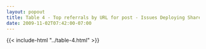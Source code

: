 ```yaml
---
layout: popout
title: Table 4 - Top referrals by URL for post - Issues Deploying SharePoint Solution Packages
date: 2009-11-02T07:42:00-07:00
---
```


{{< include-html "../table-4.html" >}}

